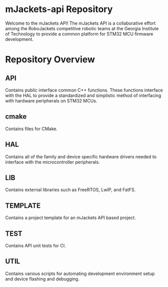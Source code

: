 # mJackets-api Repository
Welcome to the mJackets API! The mJackets API is a collaborative effort among the RoboJackets competitive robotic teams at the Georgia Institute of Technology to provide a common platform for STM32 MCU firmware development.

# Repository Overview

## API
Contains public interface common C++ functions. These functions interface with the HAL to provide a standardized and simplistic method of interfacing with hardware peripherals on STM32 MCUs. 

## cmake
Contains files for CMake. 

## HAL
Contains all of the family and device specific hardware drivers needed to interface with the microcontroller peripherals. 

## LIB
Contains external libraries such as FreeRTOS, LwIP, and FatFS.

## TEMPLATE
Contains a project template for an mJackets API based project.

## TEST
Contains API unit tests for CI.

## UTIL
Contains various scripts for automating development environment setup and device flashing and debugging. 

